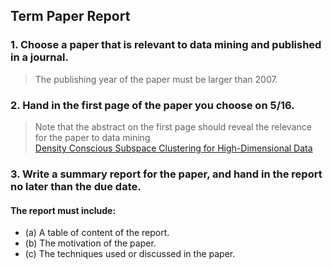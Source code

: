 ## Term Paper Report
### 1. Choose a paper that is relevant to data mining and published in a journal. 
> The publishing year of the paper must be larger than 2007.

### 2. Hand in the first page of the paper you choose on 5/16. 
> Note that the abstract on the first page should reveal the relevance for the paper to data mining <br>
[Density Conscious Subspace Clustering for High-Dimensional Data](http://citeseerx.ist.psu.edu/viewdoc/download;jsessionid=79E6F96A17D5CBB98C476D38494F3E07?doi=10.1.1.206.3789&rep=rep1&type=pdf)

### 3. Write a summary report for the paper, and hand in the report no later than the due date. <br>
#### The report must include:
* (a) A table of content of the report.
* (b) The motivation of the paper.
* (c) The techniques used or discussed in the paper.

